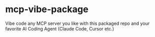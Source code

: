 # mcp-vibe-package
Vibe code any MCP server you like with this packaged repo and your favorite AI Coding Agent (Claude Code, Cursor etc.)
